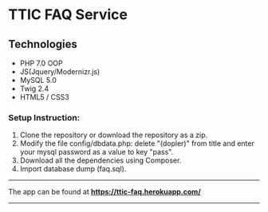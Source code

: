 # TTIC FAQ Service

## Technologies

- PHP 7.0 OOP
- JS(Jquery/Modernizr.js)
- MySQL 5.0
- Twig 2.4
- HTML5 / CSS3

### Setup Instruction:
1. Clone the repository or download the repository as a zip.
2. Modify the file config/dbdata.php: delete "(dopler)" from title and enter your mysql password as a value to key "pass".
3. Download all the dependencies using Composer.
4. Import database dump (faq.sql).

***

The app can be found at **https://ttic-faq.herokuapp.com/**

***
